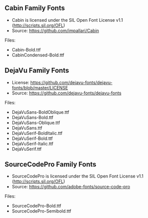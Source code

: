 ## Cabin Family Fonts

- Cabin is licensed under the SIL Open Font License v1.1 (http://scripts.sil.org/OFL)
- Source: https://github.com/impallari/Cabin

Files:

- Cabin-Bold.ttf
- CabinCondensed-Bold.ttf

## DejaVu Family Fonts

- License: https://github.com/dejavu-fonts/dejavu-fonts/blob/master/LICENSE
- Source: https://github.com/dejavu-fonts/dejavu-fonts

Files:

- DejaVuSans-BoldOblique.ttf
- DejaVuSans-Bold.ttf
- DejaVuSans-Oblique.ttf
- DejaVuSans.ttf
- DejaVuSerif-BoldItalic.ttf
- DejaVuSerif-Bold.ttf
- DejaVuSerif-Italic.ttf
- DejaVuSerif.ttf

## SourceCodePro Family Fonts

- SourceCodePro is licensed under the SIL Open Font License v1.1 (http://scripts.sil.org/OFL)
- Source: https://github.com/adobe-fonts/source-code-pro

Files:

- SourceCodePro-Bold.ttf
- SourceCodePro-Semibold.ttf
